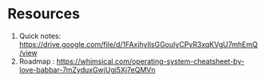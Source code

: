 # Resources

1. Quick notes: https://drive.google.com/file/d/1FAxjhyIlsGGouIyCPyR3xqKVgU7mhEmQ/view
2. Roadmap : https://whimsical.com/operating-system-cheatsheet-by-love-babbar-7mZyduxGwjUgj5Xj7eQMVn
